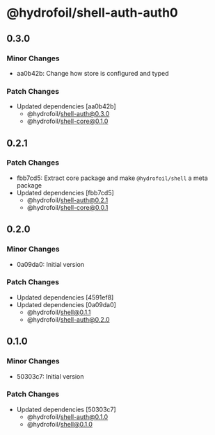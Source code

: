 # @hydrofoil/shell-auth-auth0

## 0.3.0

### Minor Changes

- aa0b42b: Change how store is configured and typed

### Patch Changes

- Updated dependencies [aa0b42b]
  - @hydrofoil/shell-auth@0.3.0
  - @hydrofoil/shell-core@0.1.0

## 0.2.1

### Patch Changes

- fbb7cd5: Extract core package and make `@hydrofoil/shell` a meta package
- Updated dependencies [fbb7cd5]
  - @hydrofoil/shell-auth@0.2.1
  - @hydrofoil/shell-core@0.0.1

## 0.2.0

### Minor Changes

- 0a09da0: Initial version

### Patch Changes

- Updated dependencies [4591ef8]
- Updated dependencies [0a09da0]
  - @hydrofoil/shell@0.1.1
  - @hydrofoil/shell-auth@0.2.0

## 0.1.0

### Minor Changes

- 50303c7: Initial version

### Patch Changes

- Updated dependencies [50303c7]
  - @hydrofoil/shell-auth@0.1.0
  - @hydrofoil/shell@0.1.0
